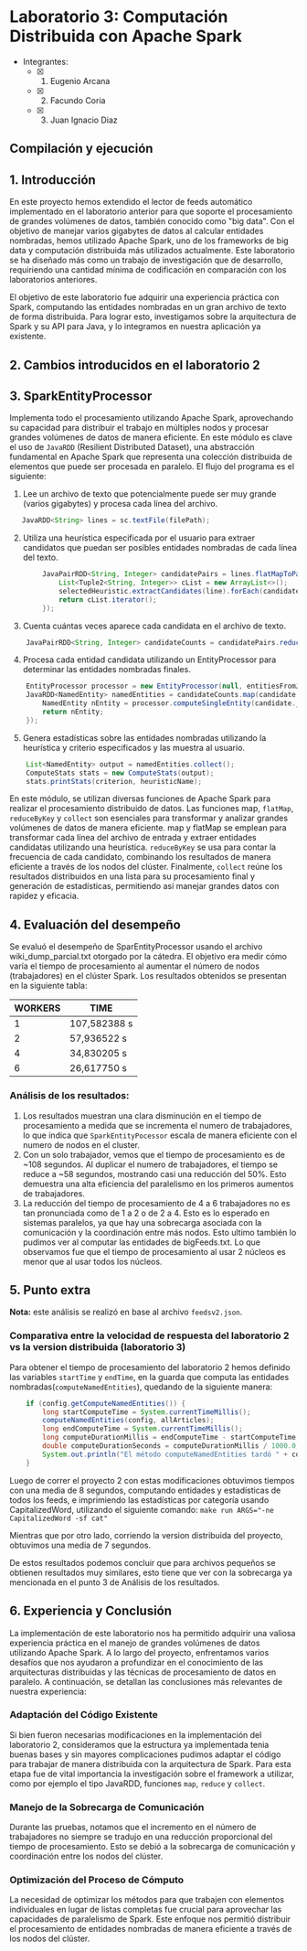 # Laboratorio 3: Computación Distribuida con Apache Spark

- Integrantes: 
    - [x] 1. Eugenio Arcana
    - [x] 2. Facundo Coria
    - [x] 3. Juan Ignacio Diaz


## Compilación y ejecución


## 1. Introducción
En este proyecto hemos extendido el lector de feeds automático implementado en el laboratorio anterior para que soporte el procesamiento de grandes volúmenes de datos, también conocido como "big data". Con el objetivo de manejar varios gigabytes de datos al calcular entidades nombradas, hemos utilizado Apache Spark, uno de los frameworks de big data y computación distribuida más utilizados actualmente. Este laboratorio se ha diseñado más como un trabajo de investigación que de desarrollo, requiriendo una cantidad mínima de codificación en comparación con los laboratorios anteriores.

El objetivo de este laboratorio fue adquirir una experiencia práctica con Spark, computando las entidades nombradas en un gran archivo de texto de forma distribuida. Para lograr esto, investigamos sobre la arquitectura de Spark y su API para Java, y lo integramos en nuestra aplicación ya existente.


## 2. Cambios introducidos en el laboratorio 2


## 3. SparkEntityProcessor

Implementa todo el procesamiento utilizando Apache Spark, aprovechando su capacidad para distribuir el trabajo en múltiples nodos y procesar grandes volúmenes de datos de manera eficiente. En este módulo es clave el uso de ```JavaRDD``` (Resilient Distributed Dataset), una abstracción fundamental en Apache Spark que representa una colección distribuida de elementos que puede ser procesada en paralelo. El flujo del programa es el siguiente:

1. Lee un archivo de texto que potencialmente puede ser muy grande (varios gigabytes) y procesa cada línea del archivo.
``` Java
   JavaRDD<String> lines = sc.textFile(filePath);
```
2. Utiliza una heurística especificada por el usuario para extraer candidatos que puedan ser posibles entidades nombradas de cada línea del texto.
``` Java
        JavaPairRDD<String, Integer> candidatePairs = lines.flatMapToPair(line -> {
            List<Tuple2<String, Integer>> cList = new ArrayList<>();
            selectedHeuristic.extractCandidates(line).forEach(candidate -> cList.add(new Tuple2<>(candidate, 1)));
            return cList.iterator();
        });
```
3. Cuenta cuántas veces aparece cada candidata en el archivo de texto.
``` Java
    JavaPairRDD<String, Integer> candidateCounts = candidatePairs.reduceByKey(Integer::sum);
```
4. Procesa cada entidad candidata utilizando un EntityProcessor para determinar las entidades nombradas finales.
``` Java
    EntityProcessor processor = new EntityProcessor(null, entitiesFromJson, selectedHeuristic);
    JavaRDD<NamedEntity> namedEntities = candidateCounts.map(candidate -> {
        NamedEntity nEntity = processor.computeSingleEntity(candidate._1(), candidate._2());
        return nEntity;
    });
```
5. Genera estadísticas sobre las entidades nombradas utilizando la heurística y criterio especificados y las muestra al usuario.
``` Java
    List<NamedEntity> output = namedEntities.collect();
    ComputeStats stats = new ComputeStats(output);
    stats.printStats(criterion, heuristicName);
```
En este módulo, se utilizan diversas funciones de Apache Spark para realizar el procesamiento distribuido de datos. Las funciones map, ```flatMap```, ```reduceByKey``` y ```collect``` son esenciales para transformar y analizar grandes volúmenes de datos de manera eficiente. map y flatMap se emplean para transformar cada línea del archivo de entrada y extraer entidades candidatas utilizando una heurística. ```reduceByKey``` se usa para contar la frecuencia de cada candidato, combinando los resultados de manera eficiente a través de los nodos del clúster. Finalmente, ```collect``` reúne los resultados distribuidos en una lista para su procesamiento final y generación de estadísticas, permitiendo así manejar grandes datos con rapidez y eficacia.

## 4. Evaluación del desempeño
Se evaluó el desempeño de SparEntityProcessor usando el archivo wiki_dump_parcial.txt otorgado por la cátedra. El objetivo era medir cómo varía el tiempo de procesamiento al aumentar el número de nodos (trabajadores) en el clúster Spark. Los resultados obtenidos se presentan en la siguiente tabla:

|    WORKERS   |     TIME     |
|--------------|--------------|
|       1      | 107,582388 s |
|       2      | 57,936522 s  |
|       4      | 34,830205 s  |
|       6      | 26,617750 s  |

### Análisis de los resultados:

1. Los resultados muestran una clara disminución en el tiempo de procesamiento a medida que se incrementa el numero de trabajadores, lo que indica que `SparkEntityPocessor` escala de manera eficiente con el numero de nodos en el cluster.
2. Con un solo trabajador, vemos que el tiempo de procesamiento es de ~108 segundos. Al duplicar el numero de trabajadores, el tiempo se reduce a ~58 segundos, mostrando casi una reducción del 50%. Esto demuestra una alta eficiencia del paralelismo en los primeros aumentos de trabajadores.
3. La reducción del tiempo de procesamiento de 4 a 6 trabajadores no es tan pronunciada como de 1 a 2 o de 2 a 4. Esto es lo esperado en sistemas paralelos, ya que hay una sobrecarga asociada con la comunicación y la coordinación entre más nodos.
Esto ultimo también lo pudimos ver al computar las entidades de bigFeeds.txt. Lo que observamos fue que el tiempo de procesamiento al usar 2 núcleos es menor que al usar todos los núcleos.


## 5. Punto extra

**Nota:** este análisis se realizó en base al archivo `feedsv2.json`.

### Comparativa entre la velocidad de respuesta del laboratorio 2 vs la version distribuida (laboratorio 3)
Para obtener el tiempo de procesamiento del laboratorio 2 hemos definido las variables `startTime` y `endTime`, en la guarda que computa las entidades nombradas(`computeNamedEntities`), quedando de la siguiente manera:
``` Java
    if (config.getComputeNamedEntities()) {
        long startComputeTime = System.currentTimeMillis();
        computeNamedEntities(config, allArticles);
        long endComputeTime = System.currentTimeMillis();
        long computeDurationMillis = endComputeTime - startComputeTime;
        double computeDurationSeconds = computeDurationMillis / 1000.0;
        System.out.println("El método computeNamedEntities tardó " + computeDurationSeconds + " segundos en ejecutarse.");
    }
```

Luego de correr el proyecto 2 con estas modificaciones obtuvimos tiempos con una media de 8 segundos, computando entidades y estadísticas de todos los feeds, e imprimiendo las estadísticas por categoría usando CapitalizedWord, utilizando el siguiente comando:
`make run ARGS="-ne CapitalizedWord -sf cat"`

Mientras que por otro lado, corriendo la version distribuida del proyecto, obtuvimos una media de 7 segundos.

De estos resultados podemos concluir que para archivos pequeños se obtienen resultados muy similares, esto tiene que ver con la sobrecarga ya mencionada en el punto 3 de Análisis de los resultados. 

## 6. Experiencia y Conclusión

La implementación de este laboratorio nos ha permitido adquirir una valiosa experiencia práctica en el manejo de grandes volúmenes de datos utilizando Apache Spark. A lo largo del proyecto, enfrentamos varios desafíos que nos ayudaron a profundizar en el conocimiento de las arquitecturas distribuidas y las técnicas de procesamiento de datos en paralelo. A continuación, se detallan las conclusiones más relevantes de nuestra experiencia:

### Adaptación del Código Existente
Si bien fueron necesarias modificaciones en la implementación del laboratorio 2, consideramos que la estructura ya implementada tenia buenas bases y sin mayores complicaciones pudimos adaptar el código para trabajar de manera distribuida con la arquitectura de Spark. Para esta etapa fue de vital importancia la investigación sobre el framework a utilizar, como por ejemplo el tipo JavaRDD, funciones `map`, `reduce` y `collect`.

### Manejo de la Sobrecarga de Comunicación
Durante las pruebas, notamos que el incremento en el número de trabajadores no siempre se tradujo en una reducción proporcional del tiempo de procesamiento. Esto se debió a la sobrecarga de comunicación y coordinación entre los nodos del clúster.

### Optimización del Proceso de Cómputo
La necesidad de optimizar los métodos para que trabajen con elementos individuales en lugar de listas completas fue crucial para aprovechar las capacidades de paralelismo de Spark. Este enfoque nos permitió distribuir el procesamiento de entidades nombradas de manera eficiente a través de los nodos del clúster.